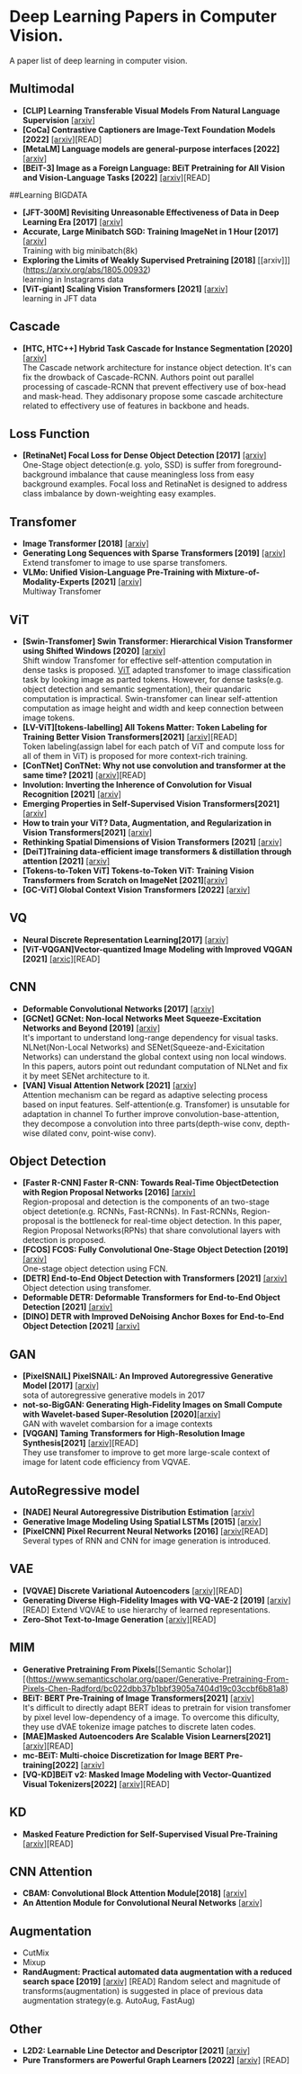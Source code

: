 # Deep Learning Papers in Computer Vision.
A paper list of deep learning in computer vision.

## Multimodal
- **[CLIP] Learning Transferable Visual Models From Natural Language Supervision** [[arxiv]](https://arxiv.org/abs/2103.00020)
- **[CoCa] Contrastive Captioners are Image-Text Foundation Models [2022]** [[arxiv]](https://arxiv.org/abs/2205.01917)[READ]
- **[MetaLM] Language models are general-purpose interfaces [2022]** [[arxiv]](https://arxiv.org/abs/2206.06336)
- **[BEiT-3] Image as a Foreign Language: BEiT Pretraining for All Vision and Vision-Language Tasks [2022]** [[arxiv]](https://arxiv.org/abs/2208.10442v1)[READ]<br>

##Learning BIGDATA
- **[JFT-300M] Revisiting Unreasonable Effectiveness of Data in Deep Learning Era [2017]** [[arxiv]](https://arxiv.org/abs/1707.02968)
- **Accurate, Large Minibatch SGD: Training ImageNet in 1 Hour [2017]** [[arxiv]](https://arxiv.org/abs/1706.02677)<br>
Training with big minibatch(8k)
- **Exploring the Limits of Weakly Supervised Pretraining [2018]** [[arxiv]]](https://arxiv.org/abs/1805.00932)<br>
learning in Instagrams data
- **[ViT-giant] Scaling Vision Transformers [2021]** [[arxiv]](https://arxiv.org/abs/2106.04560)<br>
learning in JFT data


## Cascade
- **[HTC, HTC++] Hybrid Task Cascade for Instance Segmentation [2020]** [[arxiv]](https://arxiv.org/abs/1901.07518)<br>
The Cascade network architecture for instance object detection. It's can fix the drowback of Cascade-RCNN. 
Authors point out parallel processing of cascade-RCNN that prevent effectivery use of box-head and mask-head. They addisonary propose some cascade architecture related to effectivery use of features in backbone and heads.<br>  

## Loss Function
- **[RetinaNet] Focal Loss for Dense Object Detection [2017]** [[arxiv]](https://arxiv.org/abs/1708.02002)<br>
One-Stage object detection(e.g. yolo, SSD) is suffer from foreground-background imbalance that cause meaningless loss from  easy background examples. Focal loss and RetinaNet is designed to address class imbalance by down-weighting easy examples.<br>  

## Transfomer
- **Image Transformer [2018]** [[arxiv]](https://arxiv.org/abs/1802.05751)<br>
- **Generating Long Sequences with Sparse Transformers [2019]** [[arxiv]](https://arxiv.org/abs/1904.10509)<br>
Extend transfomer to image to use sparse transfomers.
- **VLMo: Unified Vision-Language Pre-Training with Mixture-of-Modality-Experts [2021]** [[arxiv]](https://arxiv.org/abs/2111.02358)<br>
Multiway Transfomer

## ViT
- **[Swin-Transfomer] Swin Transformer: Hierarchical Vision Transformer using Shifted Windows [2020]** [[arxiv]](https://arxiv.org/abs/2103.14030)<br>
Shift window Transfomer for effective self-attention computation in dense tasks is proposed. [ViT](https://arxiv.org/abs/2010.11929) adapted transfomer to image classification task by looking image as parted tokens. However, for dense tasks(e.g. object detection and semantic segmentation), their quandaric computation is impractical. Swin-transfomer can linear self-attention computation as image height and width and keep connection between image tokens.<br> 
- **[LV-ViT][tokens-labelling] All Tokens Matter: Token Labeling for Training Better Vision Transformers[2021]** [[arxiv]](https://arxiv.org/abs/2104.10858)[READ]<br>
Token labeling(assign label for each patch of ViT and compute loss for all of them in ViT) is proposed for more context-rich training. 
- **[ConTNet] ConTNet: Why not use convolution and transformer at the same time? [2021]** [[arxiv]](https://arxiv.org/abs/2104.13497)[READ]<br>
- **Involution: Inverting the Inherence of Convolution for Visual Recognition [2021]** [[arxiv]](https://arxiv.org/abs/2103.06255)<br>
- **Emerging Properties in Self-Supervised Vision Transformers[2021]** [[arxiv]](https://arxiv.org/abs/2104.14294)<br>
- **How to train your ViT? Data, Augmentation, and Regularization in Vision Transformers[2021]** [[arxiv]](https://arxiv.org/abs/2106.10270)<br>
- **Rethinking Spatial Dimensions of Vision Transformers [2021]** [[arxiv]](https://arxiv.org/abs/2103.16302)<br>
- **[DeiT]Training data-efficient image transformers & distillation through attention [2021]** [[arxiv]](https://arxiv.org/abs/2103.16302)<br>
- **[Tokens-to-Token ViT] Tokens-to-Token ViT: Training Vision Transformers from Scratch on ImageNet [2021]**[[arxiv]](https://arxiv.org/abs/2101.11986v1)
- **[GC-ViT] Global Context Vision Transformers [2022]** [[arxiv]](https://arxiv.org/abs/2206.09959v1)

## VQ
- **Neural Discrete Representation Learning[2017]** [[arxiv]](https://arxiv.org/abs/1711.00937)<br>
- **[ViT-VQGAN]Vector-quantized Image Modeling with Improved VQGAN [2021]** [[arxic]](https://arxiv.org/abs/2110.04627)[READ]<br>

## CNN
- **Deformable Convolutional Networks [2017]** [[arxiv]](https://arxiv.org/abs/1703.06211)<br>  
- **[GCNet] GCNet: Non-local Networks Meet Squeeze-Excitation Networks and Beyond [2019]** [[arxiv]](https://arxiv.org/abs/1904.11492)<br>
It's important to understand long-range dependency for visual tasks. NLNet(Non-Local Networks) and SENet(Squeeze-and-Exicitation Networks) can understand the global context using non local windows. In this papers, autors point out redundant computation of NLNet and fix it by meet SENet architecture to it.<br>  
- **[VAN] Visual Attention Network [2021]** [[arxiv]](https://arxiv.org/abs/2202.09741)<br>
Attention mechanism can be regard as adaptive selecting process based on input features. Self-attention(e.g. Transfomer) is unsutable for adaptation in channel To further improve convolution-base-attention, they decompose a convolution into three parts(depth-wise conv, depth-wise dilated conv, point-wise conv).<br>   

## Object Detection
- **[Faster R-CNN] Faster R-CNN: Towards Real-Time ObjectDetection with Region Proposal Networks [2016]** [[arxiv]](https://arxiv.org/abs/1506.01497)<br>
Region-proposal and detection is the components of an two-stage object detetion(e.g. RCNNs, Fast-RCNNs). In Fast-RCNNs, Region-proposal is the bottleneck for real-time object detection. In this paper, Region Proposal Networks(RPNs) that share convolutional layers with detection is proposed.<br>  
- **[FCOS] FCOS: Fully Convolutional One-Stage Object Detection [2019]** [[arxiv]](https://arxiv.org/abs/1904.01355)<br>
One-stage object detection using FCN.
- **[DETR] End-to-End Object Detection with Transformers [2021]** [[arxiv]](https://arxiv.org/abs/2005.12872)<br>
Object detection using transfomer.
- **Deformable DETR: Deformable Transformers for End-to-End Object Detection [2021]** [[arxiv]](https://arxiv.org/abs/2010.04159)<br>
- **[DINO] DETR with Improved DeNoising Anchor Boxes for End-to-End Object Detection [2021]** [[arxiv]](https://arxiv.org/abs/2203.03605v2)<br>

## GAN
- **[PixelSNAIL] PixelSNAIL: An Improved Autoregressive Generative Model [2017]** [[arxiv]](https://arxiv.org/abs/1712.09763)<br>
sota of autoregressive generative models in 2017
- **not-so-BigGAN: Generating High-Fidelity Images on Small Compute with Wavelet-based Super-Resolution [2020]**[[arxiv]](https://arxiv.org/abs/2009.04433)<br>
GAN with wavelet combarsion for a image contexts
- **[VQGAN] Taming Transformers for High-Resolution Image Synthesis[2021]** [[arxiv]](https://arxiv.org/abs/2012.09841v1)[READ]<br>
They use transfomer to improve to get more large-scale context of image for latent code efficiency from VQVAE.

## AutoRegressive model
- **[NADE] Neural Autoregressive Distribution Estimation** [[arxiv]](https://arxiv.org/abs/1605.02226)
- **Generative Image Modeling Using Spatial LSTMs [2015]** [[arxiv]](https://arxiv.org/abs/1506.03478)<br>
- **[PixelCNN] Pixel Recurrent Neural Networks [2016]** [[arxiv](https://arxiv.org/abs/1601.06759)[READ]<br>
Several types of RNN and CNN for image generation is introduced.
## VAE
- **[VQVAE] Discrete Variational Autoencoders** [[arxiv]](https://arxiv.org/abs/1609.02200)[READ]
- **Generating Diverse High-Fidelity Images with VQ-VAE-2 [2019]** [[arxiv]](https://arxiv.org/abs/1906.00446)<br>[READ]
Extend VQVAE to use hierarchy of learned representations. 
- **Zero-Shot Text-to-Image Generation** [[arxiv]](https://arxiv.org/abs/2102.12092)[READ]

## MIM
- **Generative Pretraining From Pixels**[[Semantic Scholar]][(https://www.semanticscholar.org/paper/Generative-Pretraining-From-Pixels-Chen-Radford/bc022dbb37b1bbf3905a7404d19c03ccbf6b81a8)
- **BEiT: BERT Pre-Training of Image Transformers[2021]** [[arxiv]](https://arxiv.org/abs/2106.08254)<br>
It's difficult to directly adapt BERT ideas to pretrain for vision transfomer by pixel level low-dependency of a image. To overcome this dificulty, they use dVAE tokenize image patches to discrete laten codes. 
- **[MAE]Masked Autoencoders Are Scalable Vision Learners[2021]** [[arxiv]](https://arxiv.org/abs/2111.06377)[READ]
- **mc-BEiT: Multi-choice Discretization for Image BERT Pre-training[2022]** [[arxiv]](https://arxiv.org/abs/2203.15371) 
- **[VQ-KD]BEiT v2: Masked Image Modeling with Vector-Quantized Visual Tokenizers[2022]** [[arxiv]](https://arxiv.org/abs/2208.06366)[READ]

## KD
- **Masked Feature Prediction for Self-Supervised Visual Pre-Training** [[arxiv]](https://arxiv.org/abs/2112.09133)[READ]

## CNN Attention 
- **CBAM: Convolutional Block Attention Module[2018]** [[arxiv]](https://arxiv.org/abs/1807.06521)
- **An Attention Module for Convolutional Neural Networks** [[arxiv]](https://arxiv.org/abs/2108.08205)<br>

## Augmentation
- CutMix
- Mixup
- **RandAugment: Practical automated data augmentation with a reduced search space [2019]** [[arxiv]](https://arxiv.org/abs/1909.13719) [READ]
Random select and magnitude of transforms(augmentation) is suggested in place of previous data augmentation strategy(e.g. AutoAug, FastAug)

## Other
- **L2D2: Learnable Line Detector and Descriptor [2021]** [[arxiv]](https://www.researchgate.net/publication/355340221_L2D2_Learnable_Line_Detector_and_Descriptor)
- **Pure Transformers are Powerful Graph Learners [2022]** [[arxiv]](https://arxiv.org/abs/2207.02505) [READ]
